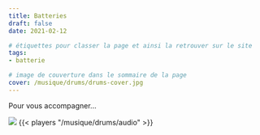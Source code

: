 ```yaml
---
title: Batteries
draft: false 
date: 2021-02-12 

# étiquettes pour classer la page et ainsi la retrouver sur le site
tags: 
- batterie

# image de couverture dans le sommaire de la page
cover: /musique/drums/drums-cover.jpg
---
```

Pour vous accompagner...
<!--more-->
![](/musique/drums/drums-banniere.jpg)
{{< players "/musique/drums/audio" >}}
